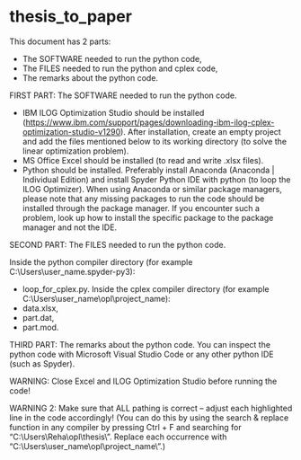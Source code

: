 # thesis_to_paper

This document has 2 parts:
- The SOFTWARE needed to run the python code,
- The FILES needed to run the python and cplex code,
- The remarks about the python code.

FIRST PART: The SOFTWARE needed to run the python code.

- IBM ILOG Optimization Studio should be installed (https://www.ibm.com/support/pages/downloading-ibm-ilog-cplex-optimization-studio-v1290). 
After installation, create an empty project and add the files mentioned below to its working directory (to solve the linear optimization problem). 
- MS Office Excel should be installed (to read and write .xlsx files).
- Python should be installed. Preferably install Anaconda (Anaconda | Individual Edition) and install Spyder Python IDE with python (to loop the ILOG Optimizer).
When using Anaconda or similar package managers, please note that any missing packages to run the code should be installed through the package manager. If you encounter such a problem, look up how to install the specific package to the package manager and not the IDE. 

SECOND PART: The FILES needed to run the python code.

Inside the python compiler directory (for example C:\Users\user_name\.spyder-py3\):
- loop_for_cplex.py.
Inside the cplex compiler directory (for example C:\Users\user_name\opl\project_name\):
- data.xlsx,
- part.dat,
- part.mod.

THIRD PART: The remarks about the python code. You can inspect the python code with Microsoft Visual Studio Code or any other python IDE (such as Spyder).

WARNING: Close Excel and ILOG Optimization Studio before running the code!

WARNING 2: Make sure that ALL pathing is correct – adjust each highlighted line in the code accordingly! (You can do this by using the search & replace function in any compiler by pressing Ctrl + F and searching for “C:\\Users\\Reha\\opl\\thesis\\”. Replace each occurrence with “C:\\Users\\user_name\\opl\\project_name\\”.)
